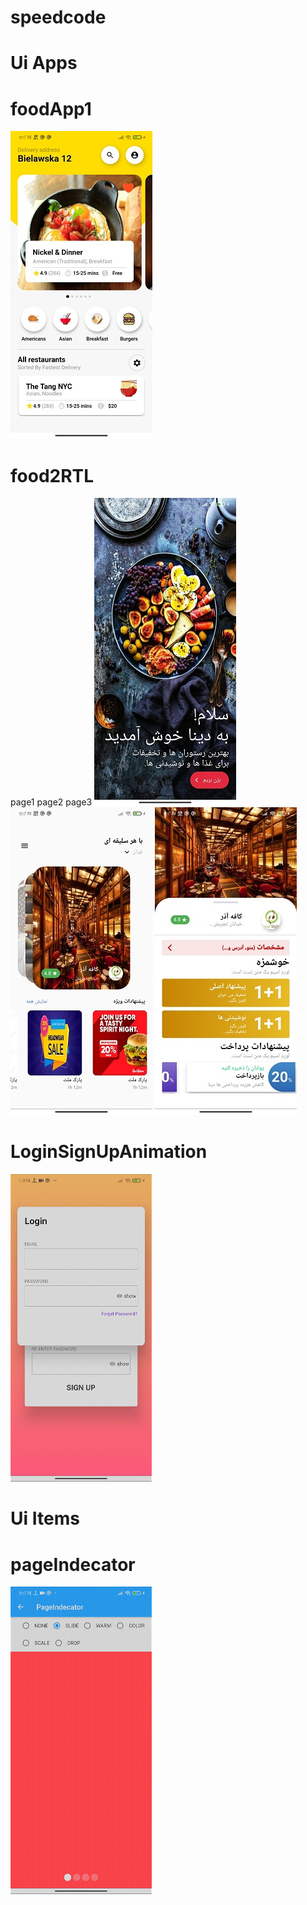 # speedcode

# Ui Apps

# foodApp1
![alt text](https://github.com/nothilsevsaf/speedcode/blob/main/lib/UiApps/foodApp1/foodApp1.jpg?raw=true)

# food2RTL
page1 page2 page3
![alt text](https://github.com/nothilsevsaf/speedcode/blob/main/lib/UiApps/food2RTL/food2RTL1.jpg?raw=true) ![alt text](https://github.com/nothilsevsaf/speedcode/blob/main/lib/UiApps/food2RTL/food2RTL2.jpg?raw=true) ![alt text](https://github.com/nothilsevsaf/speedcode/blob/main/lib/UiApps/food2RTL/food2RTL3.jpg?raw=true)

# LoginSignUpAnimation
![alt text](https://github.com/nothilsevsaf/speedcode/blob/main/lib/UiApps/LoginSignUpAnimation/LoginSignUpAnimation.gif?raw=true)



# Ui Items

# pageIndecator
![alt text](https://github.com/nothilsevsaf/speedcode/blob/main/lib/UiItems/pageIndecator.gif?raw=true)
